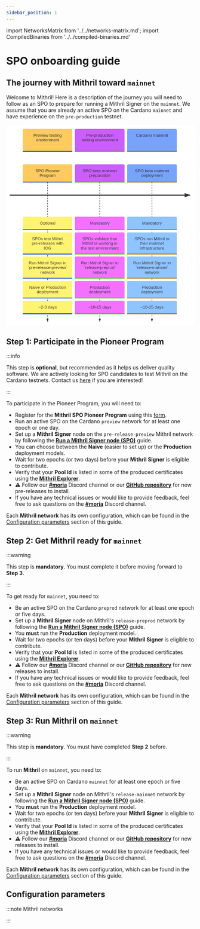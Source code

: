 ```yaml
---
sidebar_position: 1
---
```


import NetworksMatrix from '../../networks-matrix.md';
import CompiledBinaries from '../../compiled-binaries.md'

# SPO onboarding guide

## The journey with Mithril toward `mainnet`

Welcome to Mithril! Here is a description of the journey you will need to follow as an SPO to prepare for running a Mithril Signer on the `mainnet`. We assume that you are already an active SPO on the Cardano `mainnet` and have experience on the `pre-production` testnet.

<!---
This diagram randomly crashes. We replace it with a screenshot until aif xi s available
TODO: revert this modification when it is possible
```mermaid
timeline
section Preview testing environment
SPO Pioneer Program : Optional : SPOs test Mithril pre-releases with IOG : Run Mithril Signer in `pre-release-preview` network : Naive or Production deployment : ~2-3 days
section Pre-production testing environment
SPO beta mainnet preparation : Mandatory : SPOs validate that Mithril is working in the test environment : Run Mithril Signer in `release-preprod` network : Production deployment : ~10-15 days
section Cardano mainnet
SPO beta mainnet deployment : Mandatory : SPOs run Mithril in their mainnet infrastructure : Run Mithril Signer in `release-mainnet` network : Production deployment : ~10-15 days
```
-->
![SPO On-boarding Timeline](images/spo-onboarding-timeline.png)

## Step 1: Participate in the Pioneer Program

:::info

This step is **optional**, but recommended as it helps us deliver quality software. We are actively looking for SPO candidates to test Mithril on the Cardano testnets. Contact us [here](https://contact.mithril.network/) if you are interested!

:::

To participate in the Pioneer Program, you will need to:
- Register for the **Mithril SPO Pioneer Program** using this [form](https://contact.mithril.network/).
- Run an active SPO on the Cardano `preview` network for at least one epoch or one day. 
- Set up a **Mithril Signer** node on the `pre-release-preview` Mithril network by following the [**Run a Mithril Signer node (SPO)**](run-signer-node.md) guide.
- You can choose between the **Naive** (easier to set up) or the **Production** deployment models.
- Wait for two epochs (or two days) before your **Mithril Signer** is eligible to contribute.
- Verify that your **Pool Id** is listed in some of the produced certificates using the [**Mithril Explorer**](https://mithril.network/explorer?aggregator=https%3A%2F%2Faggregator.pre-release-preview.api.mithril.network%2Faggregator).
- :warning: Follow our [**#moria**](https://discord.gg/5kaErDKDRq) Discord channel or our [**GitHub repository**](https://github.com/input-output-hk/mithril/releases?q=pre) for new pre-releases to install.
- If you have any technical issues or would like to provide feedback, feel free to ask questions on the [**#moria**](https://discord.gg/5kaErDKDRq) Discord channel.

Each **Mithril network** has its own configuration, which can be found in the [Configuration parameters](#configuration-parameters) section of this guide.

## Step 2: Get Mithril ready for `mainnet`

:::warning

This step is **mandatory**. You must complete it before moving forward to **Step 3**.

:::

To get ready for `mainnet`, you need to:
- Be an active SPO on the Cardano `preprod` network for at least one epoch or five days.
- Set up a **Mithril Signer** node on Mithril's `release-preprod` network by following the [**Run a Mithril Signer node (SPO)**](run-signer-node.md) guide.
- You **must** run the **Production** deployment model.
- Wait for two epochs (or ten days) before your **Mithril Signer** is eligible to contribute.
- Verify that your **Pool Id** is listed in some of the produced certificates using the [**Mithril Explorer**](https://mithril.network/explorer?aggregator=https%3A%2F%2Faggregator.release-preprod.api.mithril.network%2Faggregator).
- :warning: Follow our [**#moria**](https://discord.gg/5kaErDKDRq) Discord channel or our [**GitHub repository**](https://github.com/input-output-hk/mithril/releases/latest) for new releases to install.
- If you have any technical issues or would like to provide feedback, feel free to ask questions on the [**#moria**](https://discord.gg/5kaErDKDRq) Discord channel.

Each **Mithril network** has its own configuration, which can be found in the [Configuration parameters](#configuration-parameters) section of this guide.

## Step 3: Run Mithril on `mainnet`

:::warning

This step is **mandatory**. You must have completed **Step 2** before.

:::

To run **Mithril** on `mainnet`, you need to:
- Be an active SPO on Cardano `mainnet` for at least one epoch or five days.
- Set up a **Mithril Signer** node on Mithril's `release-mainnet` network by following the [**Run a Mithril Signer node (SPO)**](run-signer-node.md) guide.
- You **must** run the **Production** deployment model.
- Wait for two epochs (or ten days) before your **Mithril Signer** is eligible to contribute.
- Verify that your **Pool Id** is listed in some of the produced certificates using the [**Mithril Explorer**](https://mithril.network/explorer?aggregator=https%3A%2F%2Faggregator.release-mainnet.api.mithril.network%2Faggregator).
- :warning: Follow our [**#moria**](https://discord.gg/5kaErDKDRq) Discord channel or our [**GitHub repository**](https://github.com/input-output-hk/mithril/releases/latest) for new releases to install.
- If you have any technical issues or would like to provide feedback, feel free to ask questions on the [**#moria**](https://discord.gg/5kaErDKDRq) Discord channel.

Each **Mithril network** has its own configuration, which can be found in the [Configuration parameters](#configuration-parameters) section of this guide.

## Configuration parameters

:::note Mithril networks

<NetworksMatrix />

:::

